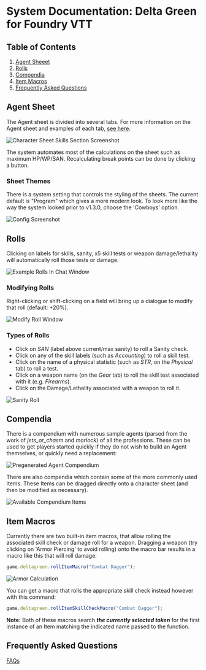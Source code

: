 # System Documentation: Delta Green for Foundry VTT

## Table of Contents

1. [Agent Sheeet](#agent-sheet)
2. [Rolls](#rolls)
3. [Compendia](#compendia)
4. [Item Macros](#item-macros)
5. [Frequently Asked Questions](./faqs.md)

## Agent Sheet

The Agent sheet is divided into several tabs. For more information on the Agent sheet and examples of each tab, [see here](./agent_sheet_sample.md).

![Character Sheet Skills Section Screenshot](./images/agent_sheet_program_skills_tab.webp)

The system automates most of the calculations on the sheet such as maximum HP/WP/SAN. Recalculating break points can be done by clicking a button.

### Sheet Themes

There is a system setting that controls the styling of the sheets. The current default is "Program" which gives a more modern look. To look more like the way the system looked prior to v1.3.0, choose the 'Cowboys' option.

![Config Screenshot](./images/system-settings.webp)

## Rolls

Clicking on labels for skills, sanity, x5 skill tests or weapon damage/lethality will automatically roll those tests or damage.

![Example Rolls In Chat Window](./images/chat_rolls.webp)

### Modifying Rolls

Right-clicking or shift-clicking on a field will bring up a dialogue to modify that roll (default: +20%).

![Modify Roll Window](./images/modify_roll_dialogue.webp)

### Types of Rolls

- Click on _SAN_ (label above current/max sanity) to roll a Sanity check.
- Click on any of the skill labels (such as _Accounting_) to roll a skill test.
- Click on the name of a physical statistic (such as _STR_, on the _Physical_ tab) to roll a test.
- Click on a weapon name (on the _Gear_ tab) to roll the skill test associated with it (e.g. _Firearms_).
- Click on the Damage/Lethality associated with a weapon to roll it.

![Sanity Roll](./images/sanity_roll.webp)

## Compendia

There is a compendium with numerous sample agents (parsed from the work of _jets_or_chasm_ and _morlock_) of all the professions. These can be used to get players started quickly if they do not wish to build an Agent themselves, or quickly need a replacement:

![Pregenerated Agent Compendium](./images/pregen-compendium.webp)

There are also compendia which contain some of the more commonly used Items. These Items can be dragged directly onto a character sheet (and then be modified as necessary).

![Available Compendium Items](./images/compendiums.webp)

## Item Macros

Currently there are two built-in item macros, that allow rolling the associated skill check or damage roll for a weapon. Dragging a weapon (try clicking on 'Armor Piercing' to avoid rolling) onto the macro bar results in a macro like this that will roll damage:

```javascript
game.deltagreen.rollItemMacro("Combat Dagger");
```

![Armor Calculation](./images/item_damage_macro.webp)

You can get a macro that rolls the appropriate skill check instead however with this command:

```javascript
game.deltagreen.rollItemSkillCheckMacro("Combat Dagger");
```

**Note:** Both of these macros search **_the currently selected token_** for the first instance of an Item matching the indicated name passed to the function.

## Frequently Asked Questions

[FAQs](./faqs.md)
